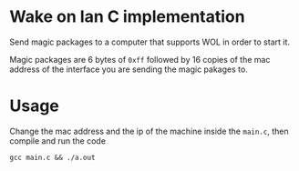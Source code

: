 

# Wake on lan C implementation

Send magic packages to a computer that supports WOL in order to start it.

Magic packages are 6 bytes of `0xff` followed by 16 copies of the mac address
of the interface you are sending the magic pakages to.

# Usage

Change the mac address and the ip of the machine inside the `main.c`, then
compile and run the code

```
gcc main.c && ./a.out
```
